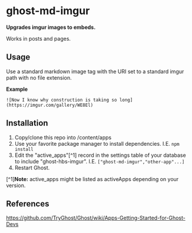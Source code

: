 # ghost-md-imgur
**Upgrades imgur images to embeds.**

Works in posts and pages.

## Usage
Use a standard markdown image tag with the URI set to a standard imgur path with
no file extension.

**Example**
```
![Now I know why construction is taking so long](https://imgur.com/gallery/WE8El)
```

## Installation

1. Copy/clone this repo into <yourGhostInstall>/content/apps
2. Use your favorite package manager to install dependencies. I.E. `npm install`
3. Edit the "active_apps"[^1] record in the settings table of your database to
include "ghost-hbs-imgur". I.E. `["ghost-md-imgur","other-app"...]`
4. Restart Ghost.

[^1]**Note:** active_apps might be listed as activeApps depending on your version.

## References
https://github.com/TryGhost/Ghost/wiki/Apps-Getting-Started-for-Ghost-Devs
